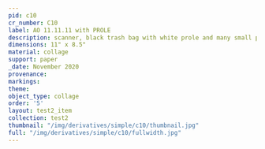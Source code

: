 ```yaml
---
pid: c10
cr_number: C10
label: AO 11.11.11 with PROLE
description: scanner, black trash bag with white prole and many small prole practices
dimensions: 11" x 8.5"
material: collage
support: paper
_date: November 2020
provenance: 
markings: 
theme: 
object_type: collage
order: '5'
layout: test2_item
collection: test2
thumbnail: "/img/derivatives/simple/c10/thumbnail.jpg"
full: "/img/derivatives/simple/c10/fullwidth.jpg"
---
```

